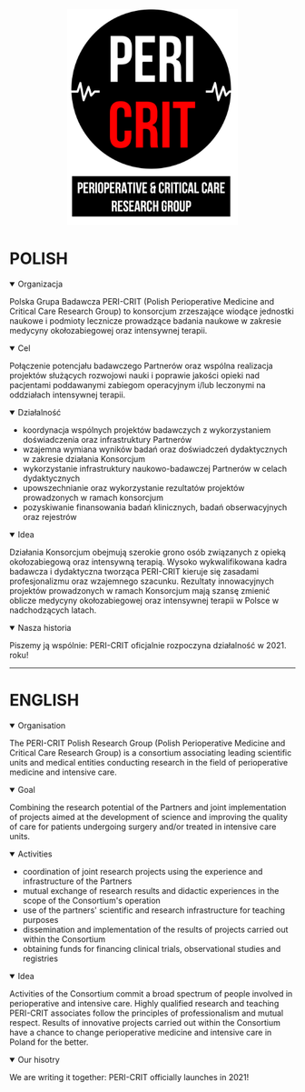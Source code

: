 <p align="center">
  <img width="300" src="https://github.com/jakfro/intensywna.pl/blob/c686de5fb9ea29702f1b7c2721df1e4a5382f3dc/image.png">
</p>
     
# POLISH

<details open>
<summary>Organizacja</summary>

Polska Grupa Badawcza PERI-CRIT (Polish Perioperative Medicine and Critical Care Research Group) to konsorcjum zrzeszające wiodące jednostki naukowe i podmioty lecznicze prowadzące badania naukowe w zakresie medycyny okołozabiegowej oraz intensywnej terapii.

</details>

<details open>
<summary>Cel</summary>

Połączenie potencjału badawczego Partnerów oraz wspólna realizacja projektów służących rozwojowi nauki i poprawie jakości opieki nad pacjentami poddawanymi zabiegom operacyjnym i/lub leczonymi na oddziałach intensywnej terapii.

</details>

<details open>
<summary>Działalność</summary>

- koordynacja wspólnych projektów badawczych z wykorzystaniem doświadczenia oraz infrastruktury Partnerów
- wzajemna wymiana wyników badań oraz doświadczeń dydaktycznych w zakresie działania Konsorcjum
- wykorzystanie infrastruktury naukowo-badawczej Partnerów w celach dydaktycznych
- upowszechnianie oraz wykorzystanie rezultatów projektów prowadzonych w ramach konsorcjum
- pozyskiwanie finansowania badań klinicznych, badań obserwacyjnych oraz rejestrów

</details>

<details open>
<summary>Idea</summary>

Działania Konsorcjum obejmują szerokie grono osób związanych z opieką okołozabiegową oraz intensywną terapią. Wysoko wykwalifikowana kadra badawcza i dydaktyczna tworząca PERI-CRIT kieruje się zasadami profesjonalizmu oraz wzajemnego szacunku. Rezultaty innowacyjnych projektów prowadzonych w ramach Konsorcjum mają szansę zmienić oblicze medycyny okołozabiegowej oraz intensywnej terapii w Polsce w nadchodzących latach.

</details>

<details open>
<summary>Nasza historia</summary>

Piszemy ją wspólnie: PERI-CRIT oficjalnie rozpoczyna działalność w 2021. roku!

</details>

____

# ENGLISH

<details open>
<summary>Organisation</summary>

The PERI-CRIT Polish Research Group (Polish Perioperative Medicine and Critical Care Research Group) is a consortium associating leading scientific units and medical entities conducting research in the field of perioperative medicine and intensive care.

</details>

<details open>
<summary>Goal</summary>

Combining the research potential of the Partners and joint implementation of projects aimed at the development of science and improving the quality of care for patients undergoing surgery and/or treated in intensive care units.

</details>

<details open>
<summary>Activities</summary>

- coordination of joint research projects using the experience and infrastructure of the Partners
- mutual exchange of research results and didactic experiences in the scope of the Consortium's operation
- use of the partners' scientific and research infrastructure for teaching purposes
- dissemination and implementation of the results of projects carried out within the Consortium
- obtaining funds for financing clinical trials, observational studies and registries

</details>

<details open>
<summary>Idea</summary>

Activities of the Consortium commit a broad spectrum of people involved in perioperative and intensive care. Highly qualified research and teaching PERI-CRIT associates follow the principles of professionalism and mutual respect. Results of innovative projects carried out within the Consortium have a chance to change perioperative medicine and intensive care in Poland for the better.

</details>

<details open>
<summary>Our hisotry</summary>

We are writing it together: PERI-CRIT officially launches in 2021!

</details>
